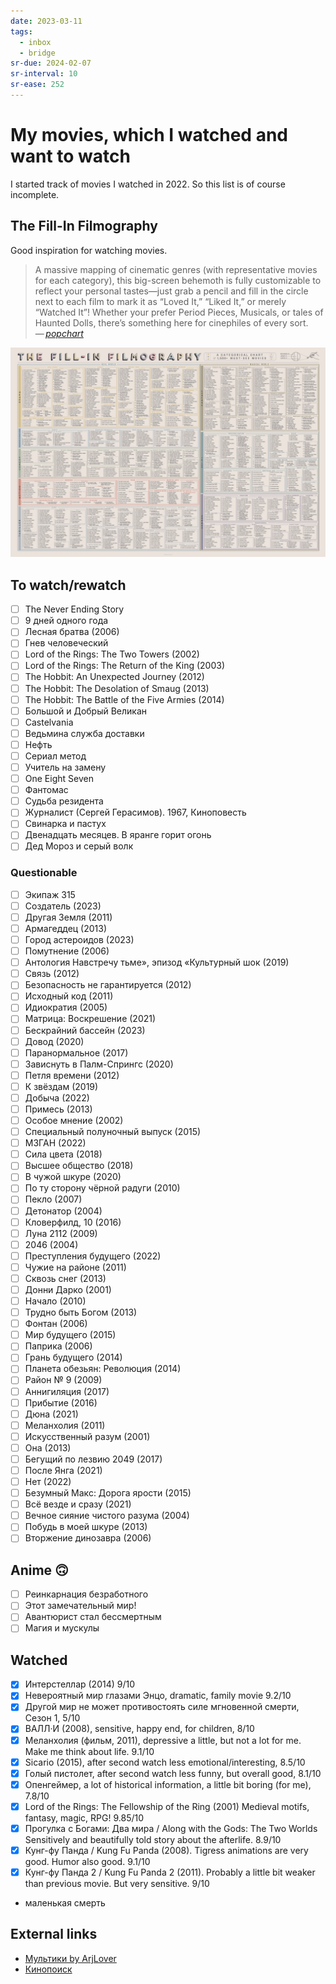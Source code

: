 ```yaml
---
date: 2023-03-11
tags:
  - inbox
  - bridge
sr-due: 2024-02-07
sr-interval: 10
sr-ease: 252
---
```


# My movies, which I watched and want to watch

I started track of movies I watched in 2022. So this list is of course
incomplete.

## The Fill-In Filmography

Good inspiration for watching movies.

> A massive mapping of cinematic genres (with representative movies for each
> category), this big-screen behemoth is fully customizable to reflect your
> personal tastes—just grab a pencil and fill in the circle next to each film to
> mark it as “Loved It,” “Liked It,” or merely “Watched It”! Whether your prefer
> Period Pieces, Musicals, or tales of Haunted Dolls, there’s something here for
> cinephiles of every sort.\
> — <cite>[popchart](https://popchart.co/products/the-fill-in-filmography)</cite>

![The Fill-In Filmography](img/The_Fill-In_Filmography.webp)

## To watch/rewatch

- [ ] The Never Ending Story
- [ ] 9 дней одного года
- [ ] Лесная братва (2006)
- [ ] Гнев человеческий
- [ ] Lord of the Rings: The Two Towers (2002)
- [ ] Lord of the Rings: The Return of the King (2003)
- [ ] The Hobbit: An Unexpected Journey (2012)
- [ ] The Hobbit: The Desolation of Smaug (2013)
- [ ] The Hobbit: The Battle of the Five Armies (2014)
- [ ] Большой и Добрый Великан
- [ ] Castelvania
- [ ] Ведьмина служба доставки
- [ ] Нефть
- [ ] Сериал метод
- [ ] Учитель на замену
- [ ] One Eight Seven
- [ ] Фантомас
- [ ] Судьба резидента
- [ ] Журналист (Сергей Герасимов). 1967, Киноповесть
- [ ] Свинарка и пастух
- [ ] Двенадцать месяцев. В яранге горит огонь
- [ ] Дед Мороз и серый волк

### Questionable

- [ ] Экипаж 315
- [ ] Создатель (2023)
- [ ] Другая Земля (2011)
- [ ] Армагеддец (2013)
- [ ] Город астероидов (2023)
- [ ] Помутнение (2006)
- [ ] Антология Навстречу тьме», эпизод «Культурный шок (2019)
- [ ] Связь (2012)
- [ ] Безопасность не гарантируется (2012)
- [ ] Исходный код (2011)
- [ ] Идиократия (2005)
- [ ] Матрица: Воскрешение (2021)
- [ ] Бескрайний бассейн (2023)
- [ ] Довод (2020)
- [ ] Паранормальное (2017)
- [ ] Зависнуть в Палм-Спрингс (2020)
- [ ] Петля времени (2012)
- [ ] К звёздам (2019)
- [ ] Добыча (2022)
- [ ] Примесь (2013)
- [ ] Особое мнение (2002)
- [ ] Специальный полуночный выпуск (2015)
- [ ] М3ГАН (2022)
- [ ] Сила цвета (2018)
- [ ] Высшее общество (2018)
- [ ] В чужой шкуре (2020)
- [ ] По ту сторону чёрной радуги (2010)
- [ ] Пекло (2007)
- [ ] Детонатор (2004)
- [ ] Кловерфилд, 10 (2016)
- [ ] Луна 2112 (2009)
- [ ] 2046 (2004)
- [ ] Преступления будущего (2022)
- [ ] Чужие на районе (2011)
- [ ] Сквозь снег (2013)
- [ ] Донни Дарко (2001)
- [ ] Начало (2010)
- [ ] Трудно быть Богом (2013)
- [ ] Фонтан (2006)
- [ ] Мир будущего (2015)
- [ ] Паприка (2006)
- [ ] Грань будущего (2014)
- [ ] Планета обезьян: Революция (2014)
- [ ] Район № 9 (2009)
- [ ] Аннигиляция (2017)
- [ ] Прибытие (2016)
- [ ] Дюна (2021)
- [ ] Меланхолия (2011)
- [ ] Искусственный разум (2001)
- [ ] Она (2013)
- [ ] Бегущий по лезвию 2049 (2017)
- [ ] После Янга (2021)
- [ ] Нет (2022)
- [ ] Безумный Макс: Дорога ярости (2015)
- [ ] Всё везде и сразу (2021)
- [ ] Вечное сияние чистого разума (2004)
- [ ] Побудь в моей шкуре (2013)
- [ ] Вторжение динозавра (2006)

## Anime 🙃

- [ ] Реинкарнация безработного
- [ ] Этот замечательный мир!
- [ ] Авантюрист стал бессмертным
- [ ] Магия и мускулы

## Watched

- [x] Интерстеллар (2014) 9/10
- [x] Невероятный мир глазами Энцо, dramatic, family movie 9.2/10
- [x] Другой мир не может противостоять силе мгновенной смерти, Сезон 1, 5/10
- [x] ВАЛЛ·И (2008), sensitive, happy end, for children, 8/10
- [x] Меланхолия (фильм, 2011), depressive a little, but not a lot for me. Make
  me think about life. 9.1/10
- [x] Sicario (2015), after second watch less emotional/interesting, 8.5/10
- [x] Голый пистолет, after second watch less funny, but overall good, 8.1/10
- [x] Опенгеймер, a lot of historical information, a little bit boring (for me), 7.8/10
- [x] Lord of the Rings: The Fellowship of the Ring (2001) Medieval motifs,
      fantasy, magic, RPG! 9.85/10
- [x] Прогулка с Богами: Два мира / Along with the Gods: The Two Worlds
      Sensitively and beautifully told story about the afterlife. 8.9/10
- [x] Кунг-фу Панда / Kung Fu Panda (2008). Tigress animations are very good.
      Humor also good. 9.1/10
- [x] Кунг-фу Панда 2 / Kung Fu Panda 2 (2011). Probably a little bit weaker
      than previous movie. But very sensitive. 9/10

- маленькая смерть

## External links

- [Мультики by ArjLover](https://multiki.arjlover.net/)
- [Кинопоиск](https://www.kinopoisk.ru/)

